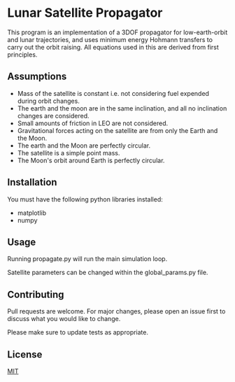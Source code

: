 # Lunar Satellite Propagator

This program is an implementation of a 3DOF propagator for low-earth-orbit and lunar trajectories, and uses minimum energy Hohmann transfers to carry out the orbit raising. All equations used in this are derived from first principles.

## Assumptions

  - Mass of the satellite is constant i.e. not considering fuel expended during orbit changes.
  - The earth and the moon are in the same inclination, and all no inclination changes are considered.
  - Small amounts of friction in LEO are not considered.
  - Gravitational forces acting on the satellite are from only the Earth and the Moon.
  - The earth and the Moon are perfectly circular.
  - The satellite is a simple point mass.
  - The Moon's orbit around Earth is perfectly circular.

## Installation

You must have the following python libraries installed:

  - matplotlib
  - numpy

## Usage

Running propagate.py will run the main simulation loop.

Satellite parameters can be changed within the global_params.py file.

## Contributing
Pull requests are welcome. For major changes, please open an issue first to discuss what you would like to change.

Please make sure to update tests as appropriate.

## License
[MIT](https://choosealicense.com/licenses/mit/)
